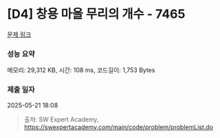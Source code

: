 # [D4] 창용 마을 무리의 개수 - 7465 

[문제 링크](https://swexpertacademy.com/main/code/problem/problemDetail.do?contestProbId=AWngfZVa9XwDFAQU) 

### 성능 요약

메모리: 29,312 KB, 시간: 108 ms, 코드길이: 1,753 Bytes

### 제출 일자

2025-05-21 18:08



> 출처: SW Expert Academy, https://swexpertacademy.com/main/code/problem/problemList.do
